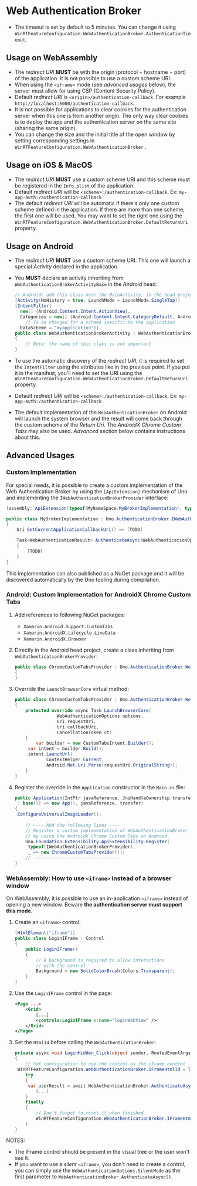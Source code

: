 # Web Authentication Broker

* The timeout is set by default to 5 minutes. You can change it using `WinRTFeatureConfiguration.WebAuthenticationBroker.AuthenticationTimeout`.

## Usage on WebAssembly

* The _redirect URI_ **MUST** be with the origin (protocol + hostname + port) of the application. It is not possible to use a custom scheme URI.
* When using the `<iframe>` mode (see _advanced usages_ below), the server must allow for using CSP (Content Security Policy).
* Default _redirect URI_ is `<origin>/authentication-callback`. For example `http://localhost:5000/authentication-callback`.
* It is not possible for applications to clear cookies for the authentication server when this one is from another origin. The only way clear cookies is to deploy the app and the authentication server on the same site (sharing the same origin).
* You can change the size and the initial title of the open window by setting corresponding settings in `WinRTFeatureConfiguration.WebAuthenticationBroker` .

## Usage on iOS & MacOS

* The *redirect URI* **MUST** use a custom scheme URI and this scheme must be registered in the `Info.plist` of the application.
* Default *redirect URI* will be `<scheme>:/authentication-callback`. Ex: `my-app-auth:/authentication-callback`
* The default *redirect URI* will be automatic if there's only one custom scheme defined in the application. If there are more than one scheme, the first one will be used. You may want to set the right one using the `WinRTFeatureConfiguration.WebAuthenticationBroker.DefaultReturnUri` property.

## Usage on Android

* The *redirect URI* **MUST** use a custom scheme URI. This one will launch a special *Activity* declared in the application.

* You **MUST** declare an activity inheriting from `WebAuthenticationBrokerActivityBase` in the Android head:

  ``` csharp
  // Android: add this class near the MainActivity, in the head project
  [Activity(NoHistory = true, LaunchMode = LaunchMode.SingleTop)]
  [IntentFilter(
  	new[] {Android.Content.Intent.ActionView},
  	Categories = new[] {Android.Content.Intent.CategoryDefault, Android.Content.Intent.CategoryBrowsable},
      // To be changed for a scheme specific to the application
  	DataScheme = "myapplication")]
  public class WebAuthenticationBrokerActivity : WebAuthenticationBrokerActivityBase
  {
      // Note: the name of this class is not important
  }
  ```

* To use the automatic discovery of the _redirect URI_, it is required to set the `IntentFilter` using the attributes like in the previous point. If you put it in the manifest, you'll need to set the URI using the `WinRTFeatureConfiguration.WebAuthenticationBroker.DefaultReturnUri` property.

* Default _redirect URI_ will be `<scheme>:/authentication-callback`. Ex: `my-app-auth:/authentication-callback`

* The default implementation of the `WebAuthenticationBroker` on Android will launch the system browser and the result will come back through the custom scheme of the _Return Uri_. The _AndroidX Chrome Custom Tabs_ may also be used. _Advanced_ section below contains instructions about this.

## Advanced Usages

### Custom Implementation

For special needs, it is possible to create a custom implementation of the Web Authentication Broker by using the `[ApiExtension]` mechanism of Uno and implementing the `IWebAuthenticationBrokerProvider` interface:

``` csharp
[assembly: ApiExtension(typeof(MyNameSpace.MyBrokerImplementation), typeof(Uno.AuthenticationBroker.IWebAuthenticationBrokerProvider))]

public class MyBrokerImplementation : Uno.AuthenticationBroker.IWebAuthenticationBrokerProvider
{
	Uri GetCurrentApplicationCallbackUri() => [TODO]

	Task<WebAuthenticationResult> AuthenticateAsync(WebAuthenticationOptions options, Uri requestUri, Uri callbackUri, CancellationToken ct)
    {
		[TODO]
    }
}
```

This implementation can also published as a NuGet package and it will be discovered automatically by the Uno tooling during compilation.

### Android: Custom Implementation for AndroidX Chrome Custom Tabs

1. Add references to following NuGet packages:

   * `Xamarin.Android.Support.CustomTabs`
   * `Xamarin.AndroidX.Lifecycle.LiveData`
   * `Xamarin.AndroidX.Browser`

2. Directly in the Android head project, create a class inheriting from `WebAuthenticationBrokerProvider`:

   ``` csharp
   public class ChromeCustomTabsProvider : Uno.AuthenticationBroker.WebAuthenticationBrokerProvider
   {   
   }
   ```

3. Override the `LaunchBrowserCore` virtual method:

   ``` csharp
   public class ChromeCustomTabsProvider : Uno.AuthenticationBroker.WebAuthenticationBrokerProvider
   {   
       protected override async Task LaunchBrowserCore(
                   WebAuthenticationOptions options,
                   Uri requestUri,
                   Uri callbackUri,
                   CancellationToken ct)
       {
           var builder = new CustomTabsIntent.Builder();
   		var intent = builder.Build();
   		intent.LaunchUrl(
               ContextHelper.Current,
               Android.Net.Uri.Parse(requestUri.OriginalString));
       }
   }
   ```

4. Register the override in the `Application` constructor in the `Main.cs` file:

   ```csharp
   public Application(IntPtr javaReference, JniHandleOwnership transfer)
   	: base(() => new App(), javaReference, transfer)
   {
   	ConfigureUniversalImageLoader();
           
       // ---- Add the following lines ----
       // Register a custom implementation of WebAuthenticationBroker
       // by using the AndroidX Chrome Custom Tabs on Android.
       Uno.Foundation.Extensibility.ApiExtensibility.Register(
   		typeof(IWebAuthenticationBrokerProvider),
   		_ => new ChromeCustomTabsProvider());
       // ---------------------------------
   }
   ```

### WebAssembly: How to use `<iframe>` instead of a browser window

On WebAssembly, it is possible to use an in-application `<iframe>` instead of opening a new window. Beware **the authentication server must support this mode**.

1. Create an `<iframe>` control:

   ``` csharp
   [HtmlElement("iframe")]
   public class LoginIFrame : Control
   {
       public LoginIFrame()
       {
           // A background is required to allow interactions
           // with the control
           Background = new SolidColorBrush(Colors.Transparent);
       }
   }
   ```

2. Use the `LoginIFrame` control in the page:

   ``` xml
   <Page ...>
       <Grid>
           [...]
           <controls:LoginIFrame x:name="loginWebView" />
       </Grid>
   </Page>
   ```

3. Set the `HtmlId` before calling the `WebAuthenticationBroker`:

   ``` csharp
   private async void LoginHidden_Click(object sender, RoutedEventArgs e)
   {
       // Set configuration to use the control as the iframe control
   	WinRTFeatureConfiguration.WebAuthenticationBroker.IFrameHtmlId = loginWebView.GetHtmlId();
       try
       {
   		var userResult = await WebAuthenticationBroker.AuthenticateAsync(WebAuthenticationOptions.None, _startUri);
           [...]
       }
       finally
       {
           // Don't forget to reset it when finished
           WinRTFeatureConfiguration.WebAuthenticationBroker.IFrameHtmlId = null;
       }
   }
   ```

NOTES:

* The IFrame control should be present in the visual tree or the user won't see it.
* If you want to use a _silent_ `<iframe>`, you don't need to create a control, you can simply use the `WebAuthenticationOptions.SilentMode` as the first parameter to `WebAuthenticationBroker.AuthenticateAsync()`.

